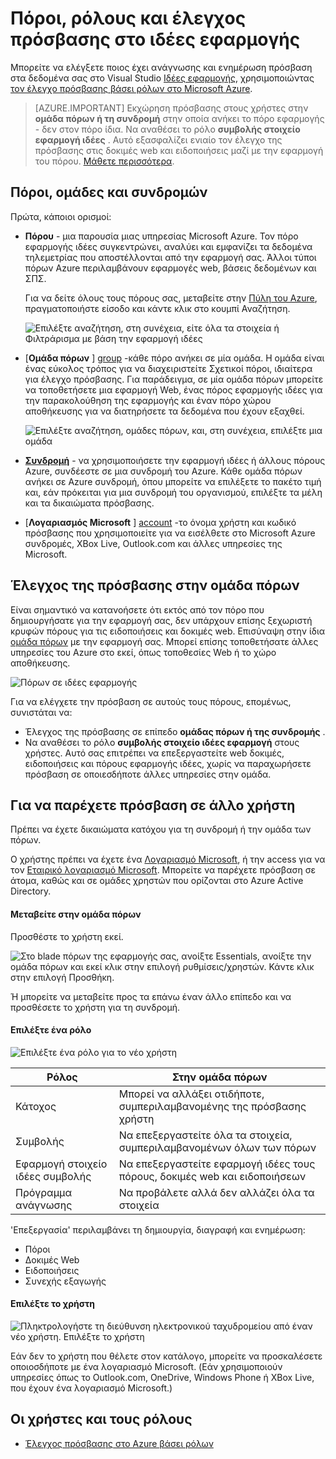 <properties
    pageTitle="Πόροι, τους ρόλους και έλεγχος πρόσβασης στο ιδέες εφαρμογής"
    description="Οι κάτοχοι, οι συνεργάτες και οι αναγνώστες του ιδέες της εταιρείας σας."
    services="application-insights"
    documentationCenter=""
    authors="alancameronwills"
    manager="douge"/>

<tags
    ms.service="application-insights"
    ms.workload="tbd"
    ms.tgt_pltfrm="ibiza"
    ms.devlang="na"
    ms.topic="article"
    ms.date="05/07/2016"
    ms.author="awills"/>

# <a name="resources-roles-and-access-control-in-application-insights"></a>Πόροι, ρόλους και έλεγχος πρόσβασης στο ιδέες εφαρμογής

Μπορείτε να ελέγξετε ποιος έχει ανάγνωσης και ενημέρωση πρόσβαση στα δεδομένα σας στο Visual Studio [Ιδέες εφαρμογής][start], χρησιμοποιώντας [τον έλεγχο πρόσβασης βάσει ρόλων στο Microsoft Azure](../active-directory/role-based-access-control-configure.md).

> [AZURE.IMPORTANT] Εκχώρηση πρόσβασης στους χρήστες στην **ομάδα πόρων ή τη συνδρομή** στην οποία ανήκει το πόρο εφαρμογής - δεν στον πόρο ίδια. Να αναθέσει το ρόλο **συμβολής στοιχείο εφαρμογή ιδέες** . Αυτό εξασφαλίζει ενιαίο τον έλεγχο της πρόσβασης στις δοκιμές web και ειδοποιήσεις μαζί με την εφαρμογή του πόρου. [Μάθετε περισσότερα](#access).


## <a name="resources-groups-and-subscriptions"></a>Πόροι, ομάδες και συνδρομών

Πρώτα, κάποιοι ορισμοί:

* **Πόρου** - μια παρουσία μιας υπηρεσίας Microsoft Azure. Τον πόρο εφαρμογής ιδέες συγκεντρώνει, αναλύει και εμφανίζει τα δεδομένα τηλεμετρίας που αποστέλλονται από την εφαρμογή σας.  Άλλοι τύποι πόρων Azure περιλαμβάνουν εφαρμογές web, βάσεις δεδομένων και ΣΠΣ.

    Για να δείτε όλους τους πόρους σας, μεταβείτε στην [Πύλη του Azure][portal], πραγματοποιήστε είσοδο και κάντε κλικ στο κουμπί Αναζήτηση.

    ![Επιλέξτε αναζήτηση, στη συνέχεια, είτε όλα τα στοιχεία ή Φιλτράρισμα με βάση την εφαρμογή ιδέες](./media/app-insights-resources-roles-access-control/10-browse.png)

<a name="resource-group"></a>

* [**Ομάδα πόρων** ] [ group] -κάθε πόρο ανήκει σε μία ομάδα. Η ομάδα είναι ένας εύκολος τρόπος για να διαχειριστείτε Σχετικοί πόροι, ιδιαίτερα για έλεγχο πρόσβασης. Για παράδειγμα, σε μία ομάδα πόρων μπορείτε να τοποθετήσετε μια εφαρμογή Web, ένας πόρος εφαρμογής ιδέες για την παρακολούθηση της εφαρμογής και έναν πόρο χώρου αποθήκευσης για να διατηρήσετε τα δεδομένα που έχουν εξαχθεί.


    ![Επιλέξτε αναζήτηση, ομάδες πόρων, και, στη συνέχεια, επιλέξτε μια ομάδα](./media/app-insights-resources-roles-access-control/11-group.png)

* [**Συνδρομή**](https://manage.windowsazure.com) - να χρησιμοποιήσετε την εφαρμογή ιδέες ή άλλους πόρους Azure, συνδέεστε σε μια συνδρομή του Azure. Κάθε ομάδα πόρων ανήκει σε Azure συνδρομή, όπου μπορείτε να επιλέξετε το πακέτο τιμή και, εάν πρόκειται για μια συνδρομή του οργανισμού, επιλέξτε τα μέλη και τα δικαιώματα πρόσβασης.
* [**Λογαριασμός Microsoft** ] [ account] -το όνομα χρήστη και κωδικό πρόσβασης που χρησιμοποιείτε για να εισέλθετε στο Microsoft Azure συνδρομές, XBox Live, Outlook.com και άλλες υπηρεσίες της Microsoft.


## <a name="access"></a>Έλεγχος της πρόσβασης στην ομάδα πόρων

Είναι σημαντικό να κατανοήσετε ότι εκτός από τον πόρο που δημιουργήσατε για την εφαρμογή σας, δεν υπάρχουν επίσης ξεχωριστή κρυφών πόρους για τις ειδοποιήσεις και δοκιμές web. Επισύναψη στην ίδια [ομάδα πόρων](#resource-group) με την εφαρμογή σας. Μπορεί επίσης τοποθετήσατε άλλες υπηρεσίες του Azure στο εκεί, όπως τοποθεσίες Web ή το χώρο αποθήκευσης.

![Πόρων σε ιδέες εφαρμογής](./media/app-insights-resources-roles-access-control/00-resources.png)

Για να ελέγχετε την πρόσβαση σε αυτούς τους πόρους, επομένως, συνιστάται να:

* Έλεγχος της πρόσβασης σε επίπεδο **ομάδας πόρων ή της συνδρομής** .
* Να αναθέσει το ρόλο **συμβολής στοιχείο ιδέες εφαρμογή** στους χρήστες. Αυτό σας επιτρέπει να επεξεργαστείτε web δοκιμές, ειδοποιήσεις και πόρους εφαρμογής ιδέες, χωρίς να παραχωρήσετε πρόσβαση σε οποιεσδήποτε άλλες υπηρεσίες στην ομάδα.

## <a name="to-provide-access-to-another-user"></a>Για να παρέχετε πρόσβαση σε άλλο χρήστη

Πρέπει να έχετε δικαιώματα κατόχου για τη συνδρομή ή την ομάδα των πόρων.

Ο χρήστης πρέπει να έχετε ένα [Λογαριασμό Microsoft][account], ή την access για να τον [Εταιρικό λογαριασμό Microsoft](..\active-directory\sign-up-organization.md). Μπορείτε να παρέχετε πρόσβαση σε άτομα, καθώς και σε ομάδες χρηστών που ορίζονται στο Azure Active Directory.

#### <a name="navigate-to-the-resource-group"></a>Μεταβείτε στην ομάδα πόρων

Προσθέστε το χρήστη εκεί.

![Στο blade πόρων της εφαρμογής σας, ανοίξτε Essentials, ανοίξτε την ομάδα πόρων και εκεί κλικ στην επιλογή ρυθμίσεις/χρηστών. Κάντε κλικ στην επιλογή Προσθήκη.](./media/app-insights-resources-roles-access-control/01-add-user.png)

Ή μπορείτε να μεταβείτε προς τα επάνω έναν άλλο επίπεδο και να προσθέσετε το χρήστη για τη συνδρομή.

#### <a name="select-a-role"></a>Επιλέξτε ένα ρόλο

![Επιλέξτε ένα ρόλο για το νέο χρήστη](./media/app-insights-resources-roles-access-control/03-role.png)

Ρόλος | Στην ομάδα πόρων
---|---
Κάτοχος | Μπορεί να αλλάξει οτιδήποτε, συμπεριλαμβανομένης της πρόσβασης χρήστη
Συμβολής | Να επεξεργαστείτε όλα τα στοιχεία, συμπεριλαμβανομένων όλων των πόρων
Εφαρμογή στοιχείο ιδέες συμβολής | Να επεξεργαστείτε εφαρμογή ιδέες τους πόρους, δοκιμές web και ειδοποιήσεων
Πρόγραμμα ανάγνωσης | Να προβάλετε αλλά δεν αλλάζει όλα τα στοιχεία

'Επεξεργασία' περιλαμβάνει τη δημιουργία, διαγραφή και ενημέρωση:

* Πόροι
* Δοκιμές Web
* Ειδοποιήσεις
* Συνεχής εξαγωγής

#### <a name="select-the-user"></a>Επιλέξτε το χρήστη


![Πληκτρολογήστε τη διεύθυνση ηλεκτρονικού ταχυδρομείου από έναν νέο χρήστη. Επιλέξτε το χρήστη](./media/app-insights-resources-roles-access-control/04-user.png)

Εάν δεν το χρήστη που θέλετε στον κατάλογο, μπορείτε να προσκαλέσετε οποιοσδήποτε με ένα λογαριασμό Microsoft.
(Εάν χρησιμοποιούν υπηρεσίες όπως το Outlook.com, OneDrive, Windows Phone ή XBox Live, που έχουν ένα λογαριασμό Microsoft.)



## <a name="users-and-roles"></a>Οι χρήστες και τους ρόλους

* [Έλεγχος πρόσβασης στο Azure βάσει ρόλων](../active-directory/role-based-access-control-configure.md)



<!--Link references-->

[account]: https://account.microsoft.com
[group]: ../resource-group-overview.md
[portal]: https://portal.azure.com/
[start]: app-insights-overview.md
